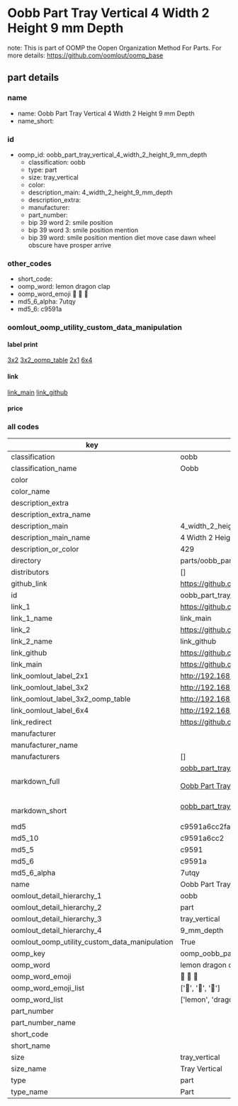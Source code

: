 # Oobb Part Tray Vertical 4 Width 2 Height 9 mm Depth  

note: This is part of OOMP the Oopen Organization Method For Parts. For more details: https://github.com/oomlout/oomp_base

##  part details
  







### name
* name: Oobb Part Tray Vertical 4 Width 2 Height 9 mm Depth
* name_short: 
### id
* oomp_id: oobb_part_tray_vertical_4_width_2_height_9_mm_depth
  * classification: oobb
  * type: part
  * size: tray_vertical
  * color: 
  * description_main: 4_width_2_height_9_mm_depth
  * description_extra: 
  * manufacturer: 
  * part_number: 
  * bip 39 word 2: smile position
  * bip 39 word 3: smile position mention
  * bip 39 word: smile position mention diet move case dawn wheel obscure have prosper arrive

### other_codes
* short_code: 
* oomp_word: lemon dragon clap
* oomp_word_emoji :lemon: :dragon: :clap:
* md5_6_alpha: 7utqy
* md5_6: c9591a






### oomlout_oomp_utility_custom_data_manipulation
#### label print
[3x2](http://192.168.1.245:1112/?label=oomp%207utqy)
[3x2_oomp_table](http://192.168.1.108:1112/?label=oomp%207utqy)
[2x1](http://192.168.1.242:1112/?label=oomp%207utqy)
[6x4](http://192.168.1.55:1112/?label=oomp%207utqy)    

#### link

[link_main](https://github.com/oomlout/oomlout_oomp_version_1_messy/tree/main/parts/oobb_part_tray_vertical_4_width_2_height_9_mm_depth) [link_github](https://github.com/oomlout/oomlout_oomp_version_1_messy/tree/main/parts/oobb_part_tray_vertical_4_width_2_height_9_mm_depth)                             

#### price







### all codes 
| key | value |  
| --- | --- |  
| classification | oobb |  
| classification_name | Oobb |  
| color |  |  
| color_name |  |  
| description_extra |  |  
| description_extra_name |  |  
| description_main | 4_width_2_height_9_mm_depth |  
| description_main_name | 4 Width 2 Height 9 mm Depth |  
| description_or_color | 429 |  
| directory | parts/oobb_part_tray_vertical_4_width_2_height_9_mm_depth |  
| distributors | [] |  
| github_link | https://github.com/oomlout/oomlout_oomp_part_src/tree/main/parts/oobb_part_tray_vertical_4_width_2_height_9_mm_depth |  
| id | oobb_part_tray_vertical_4_width_2_height_9_mm_depth |  
| link_1 | https://github.com/oomlout/oomlout_oomp_version_1_messy/tree/main/parts/oobb_part_tray_vertical_4_width_2_height_9_mm_depth |  
| link_1_name | link_main |  
| link_2 | https://github.com/oomlout/oomlout_oomp_version_1_messy/tree/main/parts/oobb_part_tray_vertical_4_width_2_height_9_mm_depth |  
| link_2_name | link_github |  
| link_github | https://github.com/oomlout/oomlout_oomp_version_1_messy/tree/main/parts/oobb_part_tray_vertical_4_width_2_height_9_mm_depth |  
| link_main | https://github.com/oomlout/oomlout_oomp_version_1_messy/tree/main/parts/oobb_part_tray_vertical_4_width_2_height_9_mm_depth |  
| link_oomlout_label_2x1 | http://192.168.1.242:1112/?label=oomp%207utqy |  
| link_oomlout_label_3x2 | http://192.168.1.245:1112/?label=oomp%207utqy |  
| link_oomlout_label_3x2_oomp_table | http://192.168.1.108:1112/?label=oomp%207utqy |  
| link_oomlout_label_6x4 | http://192.168.1.55:1112/?label=oomp%207utqy |  
| link_redirect | https://github.com/oomlout/oomlout_oomp_version_1_messy/tree/main/parts/oobb_part_tray_vertical_4_width_2_height_9_mm_depth |  
| manufacturer |  |  
| manufacturer_name |  |  
| manufacturers | [] |  
| markdown_full | [oobb_part_tray_vertical_4_width_2_height_9_mm_depth](none)<br>[](none)<br>[Oobb Part Tray Vertical 4 Width 2 Height 9 Mm Depth](none)<br><br> |  
| markdown_short | [oobb_part_tray_vertical_4_width_2_height_9_mm_depth](none)<br><br> |  
| md5 | c9591a6cc2fa06fc8cc863db162a1e65 |  
| md5_10 | c9591a6cc2 |  
| md5_5 | c9591 |  
| md5_6 | c9591a |  
| md5_6_alpha | 7utqy |  
| name | Oobb Part Tray Vertical 4 Width 2 Height 9 mm Depth |  
| oomlout_detail_hierarchy_1 | oobb |  
| oomlout_detail_hierarchy_2 | part |  
| oomlout_detail_hierarchy_3 | tray_vertical |  
| oomlout_detail_hierarchy_4 | 9_mm_depth |  
| oomlout_oomp_utility_custom_data_manipulation | True |  
| oomp_key | oomp_oobb_part_tray_vertical_4_width_2_height_9_mm_depth |  
| oomp_word | lemon dragon clap |  
| oomp_word_emoji | :lemon: :dragon: :clap: |  
| oomp_word_emoji_list | [':lemon:', ':dragon:', ':clap:'] |  
| oomp_word_list | ['lemon', 'dragon', 'clap'] |  
| part_number |  |  
| part_number_name |  |  
| short_code |  |  
| short_name |  |  
| size | tray_vertical |  
| size_name | Tray Vertical |  
| type | part |  
| type_name | Part |  
